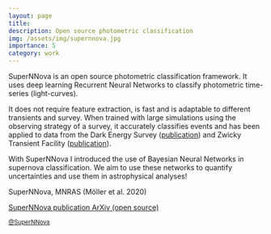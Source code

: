 ```yaml
---
layout: page
title: 
description: Open source photometric classification
img: /assets/img/supernnova.jpg
importance: 5
category: work
---
```


SuperNNova is an open source photometric classification framework. It uses deep learning Recurrent Neural Networks to classify photometric time-series (light-curves).

It does not require feature extraction, is fast and is adaptable to different transients and survey. When trained with large simulations using the observing strategy of a survey, it accurately classifies events and has been applied to data from the Dark Energy Survey ([publication](https://arxiv.org/abs/2201.11142)) and Zwicky Transient Facility ([publication](https://arxiv.org/abs/2009.10185)).

With SuperNNova I introduced the use of Bayesian Neural Networks in supernova classification. We aim to use these networks to quantify uncertainties and use them in astrophysical analyses!

SuperNNova, MNRAS (Möller et al. 2020)

[SuperNNova publication ArXiv (open source)](https://arxiv.org/pdf/1901.06384.pdf)

 <p><small><i class="fab fa-github"></i> <a href="https://github.com/supernnova/supernnova"> @SuperNNova</a></small></p>
